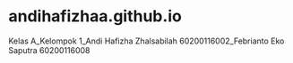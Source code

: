 # andihafizhaa.github.io
Kelas A_Kelompok 1_Andi Hafizha Zhalsabilah 60200116002_Febrianto Eko Saputra 60200116008

